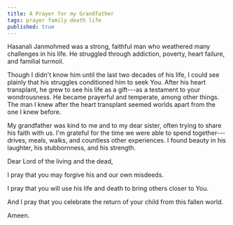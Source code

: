 ```yaml
---
title: A Prayer for my Grandfather
tags: prayer family death life
published: true
---
```

Hasanali Janmohmed was a strong, faithful man who weathered many challenges in his life. He struggled through addiction, poverty, heart failure, and familial turmoil.

Though I didn't know him until the last two decades of his life, I could see plainly that his struggles conditioned him to seek You. After his heart transplant, he grew to see his life as a gift---as a testament to your wondrousness. He became prayerful and temperate, among other things. The man I knew after the heart transplant seemed worlds apart from the one I knew before.

My grandfather was kind to me and to my dear sister, often trying to share his faith with us. I'm grateful for the time we were able to spend together---drives, meals, walks, and countless other experiences. I found beauty in his laughter, his stubbornness, and his strength.

Dear Lord of the living and the dead,

I pray that you may forgive his and our own misdeeds.

I pray that you will use his life and death to bring others closer to You. 

And I pray that you celebrate the return of your child from this fallen world.

Ameen.